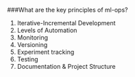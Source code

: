 ###What are the key principles of ml-ops?

  1. Iterative-Incremental Development
  2. Levels of Automation
  3. Monitoring 
  4. Versioning
  5. Experiment tracking 
  6. Testing
  7. Documentation & Project Structure
